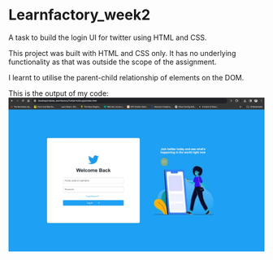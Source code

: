 # Learnfactory_week2
A task to build the login UI for twitter using HTML and CSS.

This project was built with HTML and CSS only. It has no underlying functionality as that was  outside the scope of the assignment.

I learnt to utilise the parent-child relationship of elements on the DOM.

This is the output of my code:
![Project Screenshot](./Twitter%20Login/assets/PHOTO-2024-01-05-18-43-10.jpg)
